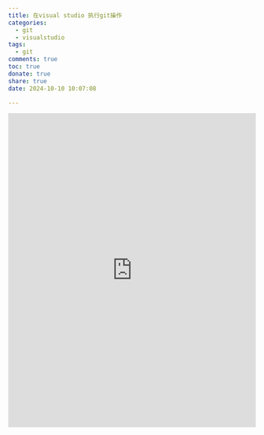```yaml
---
title: 在visual studio 执行git操作
categories:
  - git
  - visualstudio
tags:
  - git
comments: true
toc: true
donate: true
share: true
date: 2024-10-10 10:07:08

---
```


<iframe width="100%" height="640" src="https://www.youtube.com/watch?v=F-Azm-JvJmM" frameborder="0" allowfullscreen></iframe>


